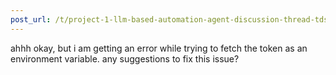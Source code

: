 ```yaml
---
post_url: /t/project-1-llm-based-automation-agent-discussion-thread-tds-jan-2025/164277/452
---
```

ahhh okay, but i am getting an error while trying to fetch the token as an environment variable. any suggestions to fix this issue?